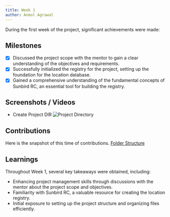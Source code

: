 ```yaml
---
title: Week 1
author: Anmol Agrawal  
---
```


During the first week of the project, significant achievements were made:

## Milestones
- [x] Discussed the project scope with the mentor to gain a clear understanding of the objectives and requirements.
- [x] Successfully initialized the registry for the project, setting up the foundation for the location database.
- [x] Gained a comprehensive understanding of the fundamental concepts of Sunbird RC, an essential tool for building the registry.

## Screenshots / Videos
- Create Project DIR
  ![Project Directory](https://github.com/anmode/grabtern-frontend/assets/88332977/c610f014-ae6a-4cda-a150-8f63fa2f85eb)

## Contributions
Here is the snapshot of this time of contributions.
[Folder Structure](https://github.com/anmode/demo-location-registry/tree/f0451374d00e2f48e944a88b418ab80aeb1e379c)

## Learnings
Throughout Week 1, several key takeaways were obtained, including:
- Enhancing project management skills through discussions with the mentor about the project scope and objectives.
- Familiarity with Sunbird RC, a valuable resource for creating the location registry.
- Initial exposure to setting up the project structure and organizing files efficiently.








